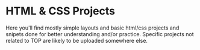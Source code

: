 # HTML & CSS Projects

Here you'll find mostly simple layouts and basic html/css projects and snipets done for better understanding and/or practice.
Specific projects not related to TOP are likely to be uploaded somewhere else.

